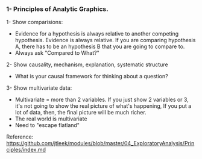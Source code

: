 ### 1- Principles of Analytic Graphics.
  1- Show comparisions: 

  - Evidence for a hypothesis is always relative to another competing hypothesis. Evidence is always relative. If you are comparing hypothesis A, there has to be an hypothesis B that you are going to compare to.
  - Always ask "Compared to What?"
  
  2- Show causality, mechanism, explanation, systematic structure
  
  - What is your causal framework for thinking about a question?
  
  3- Show multivariate data: 

  - Multivariate = more than 2 variables. If you just show 2 variables or 3, it's not going to show the real picture of what's happening, If you put a lot of data, then, the final picture will be much richer.
  - The real world is multivariate
  - Need to "escape flatland"
  
Reference: https://github.com/jtleek/modules/blob/master/04_ExploratoryAnalysis/Principles/index.md
